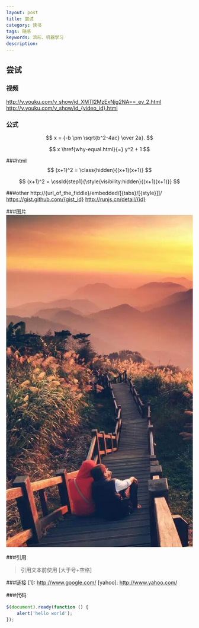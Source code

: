 ```yaml
---
layout: post
title: 尝试
category: 读书
tags: 随感
keywords: 流形、机器学习
description: 
---
```

## 尝试 ##

### 视频
http://v.youku.com/v_show/id_XMTI2MzExNjg2NA==_ev_2.html
http://v.youku.com/v_show/id_{video_id}.html

### 公式
$$ x = {-b \pm \sqrt{b^2-4ac} \over 2a}. $$

$$
x \href{why-equal.html}{=} y^2 + 1
$$

###html
$$ (x+1)^2 = \class{hidden}{(x+1)(x+1)} $$

$$
(x+1)^2 = \cssId{step1}{\style{visibility:hidden}{(x+1)(x+1)}}
$$

###other
http://{url_of_the_fiddle}/embedded/[{tabs}/[{style}]]/
https://gist.github.com/{gist_id}
http://runjs.cn/detail/{id}

###图片
![1](/public/img/food/1.jpg)

###引用
> 引用文本前使用 [大于号+空格]

###链接
[1]: http://www.google.com/
[yahoo]: http://www.yahoo.com/

###代码
```javascript
$(document).ready(function () {
    alert('hello world');
});
```